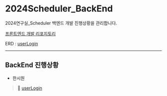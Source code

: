 # 2024Scheduler_BackEnd
2024연구실_Scheduler 백엔드 개발 진행상황을 관리합니다.

[프론트엔드 개발 리포지토리](https://github.com/Si-1-Han/2024Scheduler)

ERD : [userLogin](https://www.erdcloud.com/d/5oupWDjYSGEXiNwdE)

---

## BackEnd 진행상황

* 한시원
> :key: [userLogin](https://github.com/Si-1-Han/studySpringBoot) 
